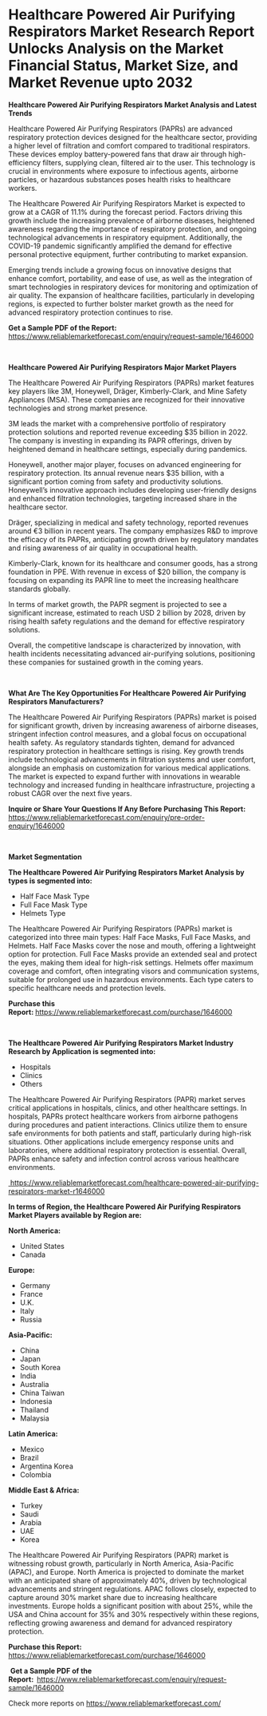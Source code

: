 <p><h1>Healthcare Powered Air Purifying Respirators Market Research Report Unlocks Analysis on the Market Financial Status, Market Size, and Market Revenue upto 2032</h1></p><p><strong>Healthcare Powered Air Purifying Respirators Market Analysis and Latest Trends</strong></p>
<p><p>Healthcare Powered Air Purifying Respirators (PAPRs) are advanced respiratory protection devices designed for the healthcare sector, providing a higher level of filtration and comfort compared to traditional respirators. These devices employ battery-powered fans that draw air through high-efficiency filters, supplying clean, filtered air to the user. This technology is crucial in environments where exposure to infectious agents, airborne particles, or hazardous substances poses health risks to healthcare workers.</p><p>The Healthcare Powered Air Purifying Respirators Market is expected to grow at a CAGR of 11.1% during the forecast period. Factors driving this growth include the increasing prevalence of airborne diseases, heightened awareness regarding the importance of respiratory protection, and ongoing technological advancements in respiratory equipment. Additionally, the COVID-19 pandemic significantly amplified the demand for effective personal protective equipment, further contributing to market expansion. </p><p>Emerging trends include a growing focus on innovative designs that enhance comfort, portability, and ease of use, as well as the integration of smart technologies in respiratory devices for monitoring and optimization of air quality. The expansion of healthcare facilities, particularly in developing regions, is expected to further bolster market growth as the need for advanced respiratory protection continues to rise.</p></p>
<p><strong>Get a Sample PDF of the Report:&nbsp;</strong> <a href="https://www.reliablemarketforecast.com/enquiry/request-sample/1646000?utm_campaign=2866&utm_medium=2&utm_source=Github&utm_content=ia&utm_term=29032025&utm_id=healthcare-powered-air-purifying-respirators">https://www.reliablemarketforecast.com/enquiry/request-sample/1646000</a></p>
<p>&nbsp;</p>
<p><strong>Healthcare Powered Air Purifying Respirators Major Market Players</strong></p>
<p><p>The Healthcare Powered Air Purifying Respirators (PAPRs) market features key players like 3M, Honeywell, Dräger, Kimberly-Clark, and Mine Safety Appliances (MSA). These companies are recognized for their innovative technologies and strong market presence.</p><p>3M leads the market with a comprehensive portfolio of respiratory protection solutions and reported revenue exceeding $35 billion in 2022. The company is investing in expanding its PAPR offerings, driven by heightened demand in healthcare settings, especially during pandemics.</p><p>Honeywell, another major player, focuses on advanced engineering for respiratory protection. Its annual revenue nears $35 billion, with a significant portion coming from safety and productivity solutions. Honeywell’s innovative approach includes developing user-friendly designs and enhanced filtration technologies, targeting increased share in the healthcare sector.</p><p>Dräger, specializing in medical and safety technology, reported revenues around €3 billion in recent years. The company emphasizes R&D to improve the efficacy of its PAPRs, anticipating growth driven by regulatory mandates and rising awareness of air quality in occupational health.</p><p>Kimberly-Clark, known for its healthcare and consumer goods, has a strong foundation in PPE. With revenue in excess of $20 billion, the company is focusing on expanding its PAPR line to meet the increasing healthcare standards globally.</p><p>In terms of market growth, the PAPR segment is projected to see a significant increase, estimated to reach USD 2 billion by 2028, driven by rising health safety regulations and the demand for effective respiratory solutions.</p><p>Overall, the competitive landscape is characterized by innovation, with health incidents necessitating advanced air-purifying solutions, positioning these companies for sustained growth in the coming years.</p></p>
<p>&nbsp;</p>
<p><strong>What Are The Key Opportunities For Healthcare Powered Air Purifying Respirators Manufacturers?</strong></p>
<p><p>The Healthcare Powered Air Purifying Respirators (PAPRs) market is poised for significant growth, driven by increasing awareness of airborne diseases, stringent infection control measures, and a global focus on occupational health safety. As regulatory standards tighten, demand for advanced respiratory protection in healthcare settings is rising. Key growth trends include technological advancements in filtration systems and user comfort, alongside an emphasis on customization for various medical applications. The market is expected to expand further with innovations in wearable technology and increased funding in healthcare infrastructure, projecting a robust CAGR over the next five years.</p></p>
<p><strong>Inquire or Share Your Questions If Any Before Purchasing This Report:</strong> <a href="https://www.reliablemarketforecast.com/enquiry/pre-order-enquiry/1646000?utm_campaign=2866&utm_medium=2&utm_source=Github&utm_content=ia&utm_term=29032025&utm_id=healthcare-powered-air-purifying-respirators">https://www.reliablemarketforecast.com/enquiry/pre-order-enquiry/1646000</a></p>
<p>&nbsp;</p>
<p><strong>Market Segmentation</strong></p>
<p><strong>The Healthcare Powered Air Purifying Respirators Market Analysis by types is segmented into:</strong></p>
<p><ul><li>Half Face Mask Type</li><li>Full Face Mask Type</li><li>Helmets Type</li></ul></p>
<p><p>The Healthcare Powered Air Purifying Respirators (PAPRs) market is categorized into three main types: Half Face Masks, Full Face Masks, and Helmets. Half Face Masks cover the nose and mouth, offering a lightweight option for protection. Full Face Masks provide an extended seal and protect the eyes, making them ideal for high-risk settings. Helmets offer maximum coverage and comfort, often integrating visors and communication systems, suitable for prolonged use in hazardous environments. Each type caters to specific healthcare needs and protection levels.</p></p>
<p><strong>Purchase this Report:&nbsp;</strong><a href="https://www.reliablemarketforecast.com/purchase/1646000?utm_campaign=2866&utm_medium=2&utm_source=Github&utm_content=ia&utm_term=29032025&utm_id=healthcare-powered-air-purifying-respirators">https://www.reliablemarketforecast.com/purchase/1646000</a></p>
<p>&nbsp;</p>
<p><strong>The Healthcare Powered Air Purifying Respirators Market Industry Research by Application is segmented into:</strong></p>
<p><ul><li>Hospitals</li><li>Clinics</li><li>Others</li></ul></p>
<p><p>The Healthcare Powered Air Purifying Respirators (PAPR) market serves critical applications in hospitals, clinics, and other healthcare settings. In hospitals, PAPRs protect healthcare workers from airborne pathogens during procedures and patient interactions. Clinics utilize them to ensure safe environments for both patients and staff, particularly during high-risk situations. Other applications include emergency response units and laboratories, where additional respiratory protection is essential. Overall, PAPRs enhance safety and infection control across various healthcare environments.</p></p>
<p><a href="https://www.reliablemarketforecast.com/healthcare-powered-air-purifying-respirators-market-r1646000?utm_campaign=2866&utm_medium=2&utm_source=Github&utm_content=ia&utm_term=29032025&utm_id=healthcare-powered-air-purifying-respirators">&nbsp;https://www.reliablemarketforecast.com/healthcare-powered-air-purifying-respirators-market-r1646000</a></p>
<p><strong>In terms of Region, the Healthcare Powered Air Purifying Respirators Market Players available by Region are:</strong></p>
<p>
    <p> <strong> North America: </strong>
        <ul>
            <li>United States</li>
            <li>Canada</li>
        </ul>
        </p> 
    <p> <strong> Europe: </strong>
        <ul>
            <li>Germany</li>
            <li>France</li>
            <li>U.K.</li>
            <li>Italy</li>
            <li>Russia</li>
        </ul>
        </p> 
    <p> <strong> Asia-Pacific: </strong>
        <ul>
            <li>China</li>
            <li>Japan</li>
            <li>South Korea</li>
            <li>India</li>
            <li>Australia</li>
            <li>China Taiwan</li>
            <li>Indonesia</li>
            <li>Thailand</li>
            <li>Malaysia</li>
        </ul>
        </p> 
    <p> <strong> Latin America: </strong>
        <ul>
            <li>Mexico</li>
            <li>Brazil</li>
            <li>Argentina Korea</li>
            <li>Colombia</li>
        </ul>
        </p> 
    <p> <strong> Middle East & Africa: </strong>
        <ul>
            <li>Turkey</li>
            <li>Saudi</li>
            <li>Arabia</li>
            <li>UAE</li>
            <li>Korea</li>
        </ul>
    </p>
    </p>
<p><p>The Healthcare Powered Air Purifying Respirators (PAPR) market is witnessing robust growth, particularly in North America, Asia-Pacific (APAC), and Europe. North America is projected to dominate the market with an anticipated share of approximately 40%, driven by technological advancements and stringent regulations. APAC follows closely, expected to capture around 30% market share due to increasing healthcare investments. Europe holds a significant position with about 25%, while the USA and China account for 35% and 30% respectively within these regions, reflecting growing awareness and demand for advanced respiratory protection.</p></p>
<p><strong>Purchase this Report: </strong><a href="https://www.reliablemarketforecast.com/purchase/1646000?utm_campaign=2866&utm_medium=2&utm_source=Github&utm_content=ia&utm_term=29032025&utm_id=healthcare-powered-air-purifying-respirators">https://www.reliablemarketforecast.com/purchase/1646000</a></p>
<p>&nbsp;<strong>Get a Sample PDF of the Report:&nbsp;&nbsp;</strong><a href="https://www.reliablemarketforecast.com/enquiry/request-sample/1646000?utm_campaign=2866&utm_medium=2&utm_source=Github&utm_content=ia&utm_term=29032025&utm_id=healthcare-powered-air-purifying-respirators">https://www.reliablemarketforecast.com/enquiry/request-sample/1646000</a></p>
<p><strong></strong></p>
<p>Check more reports on <a href="https://www.reliablemarketforecast.com/?utm_campaign=2866&utm_medium=2&utm_source=Github&utm_content=ia&utm_term=29032025&utm_id=healthcare-powered-air-purifying-respirators">https://www.reliablemarketforecast.com/</a></p>